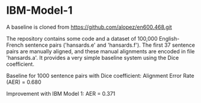 # IBM-Model-1

A baseline is cloned from https://github.com/alopez/en600.468.git

The repository contains some code and a dataset of 100,000 English-French sentence pairs ('hansards.e' and 'hansards.f'). The first 37 sentence pairs are manually aligned, and these manual alignments are encoded in file 'hansards.a'. It provides a very simple baseline system using the Dice coefficient.

Baseline for 1000 sentence pairs with Dice coefficient:
Alignment Error Rate (AER) = 0.680

Improvement with IBM Model 1:
AER = 0.371
